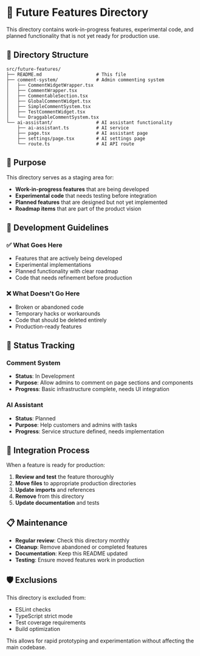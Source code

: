 # 🚀 Future Features Directory

This directory contains work-in-progress features, experimental code, and planned functionality that is not yet ready for production use.

## 📁 Directory Structure

```
src/future-features/
├── README.md                    # This file
├── comment-system/              # Admin commenting system
│   ├── CommentWidgetWrapper.tsx
│   ├── CommentWrapper.tsx
│   ├── CommentableSection.tsx
│   ├── GlobalCommentWidget.tsx
│   ├── SimpleCommentSystem.tsx
│   ├── TestCommentWidget.tsx
│   └── DraggableCommentSystem.tsx
└── ai-assistant/                # AI assistant functionality
    ├── ai-assistant.ts          # AI service
    ├── page.tsx                 # AI assistant page
    ├── settings/page.tsx        # AI settings page
    └── route.ts                 # AI API route
```

## 🎯 Purpose

This directory serves as a staging area for:

- **Work-in-progress features** that are being developed
- **Experimental code** that needs testing before integration
- **Planned features** that are designed but not yet implemented
- **Roadmap items** that are part of the product vision

## 🔧 Development Guidelines

### ✅ What Goes Here
- Features that are actively being developed
- Experimental implementations
- Planned functionality with clear roadmap
- Code that needs refinement before production

### ❌ What Doesn't Go Here
- Broken or abandoned code
- Temporary hacks or workarounds
- Code that should be deleted entirely
- Production-ready features

## 🚦 Status Tracking

### Comment System
- **Status**: In Development
- **Purpose**: Allow admins to comment on page sections and components
- **Progress**: Basic infrastructure complete, needs UI integration

### AI Assistant
- **Status**: Planned
- **Purpose**: Help customers and admins with tasks
- **Progress**: Service structure defined, needs implementation

## 🔄 Integration Process

When a feature is ready for production:

1. **Review and test** the feature thoroughly
2. **Move files** to appropriate production directories
3. **Update imports** and references
4. **Remove** from this directory
5. **Update documentation** and tests

## 📋 Maintenance

- **Regular review**: Check this directory monthly
- **Cleanup**: Remove abandoned or completed features
- **Documentation**: Keep this README updated
- **Testing**: Ensure moved features work in production

## 🛡️ Exclusions

This directory is excluded from:
- ESLint checks
- TypeScript strict mode
- Test coverage requirements
- Build optimization

This allows for rapid prototyping and experimentation without affecting the main codebase. 